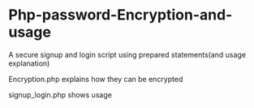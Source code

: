 # Php-password-Encryption-and-usage
A secure signup and login script using prepared statements(and usage explanation)

Encryption.php explains how they can be encrypted

signup_login.php shows usage

